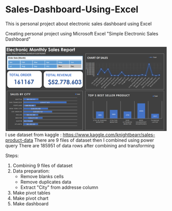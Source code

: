 # Sales-Dashboard-Using-Excel
This is personal project about electronic sales dashboard using Excel

Creating personal project using Microsoft Excel 
"Simple Electronic Sales Dashboard"

![alt text](https://github.com/cisrani/Sales-Dashboard-Using-Excel/blob/main/Screenshot%20(17).png)
I use dataset from kaggle : https://www.kaggle.com/knightbearr/sales-product-data
There are 9 files of dataset then I combined using power query
There are 185951 of data rows after combining and transforming 

Steps:
1. Combining 9 files of dataset
2. Data preparation:
    - Remove blanks cells
    - Remove duplicates data 
    - Extract "City" from addresse column 
2. Make pivot tables
3. Make pivot chart 
4. Make dashboard
